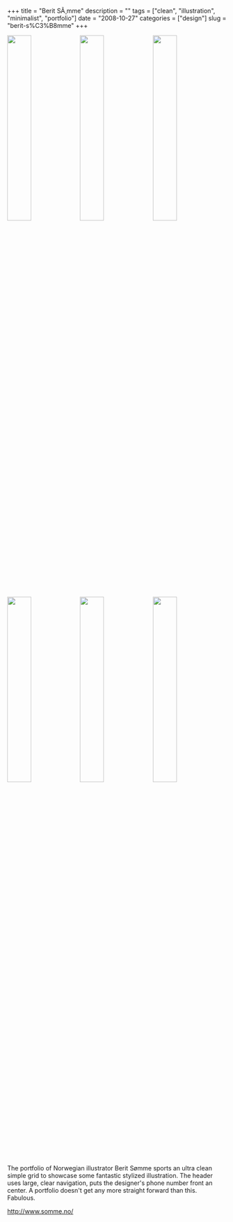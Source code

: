 +++
title = "Berit S&Atilde;&cedil;mme"
description = ""
tags = ["clean", "illustration", "minimalist", "portfolio"]
date = "2008-10-27"
categories = ["design"]
slug = "berit-s%C3%B8mme"
+++


<div id="screens-thumbs" class="clearfix mt1-5">
<a href="http://media.konigi.com/design/somme-1.jpg" class="group" rel="group"><img src="http://media.konigi.com/design/somme-1.png" alt="" class="thumb" style="width: 33%; max-width: 33%;padding: 0 1px 1px 0" /></a><a href="http://media.konigi.com/design/somme-2.jpg" class="group" rel="group"><img src="http://media.konigi.com/design/somme-2.png" alt="" class="thumb" style="width: 33%; max-width: 33%;padding: 0 1px 1px 0" /></a><a href="http://media.konigi.com/design/somme-3.jpg" class="group" rel="group"><img src="http://media.konigi.com/design/somme-3.png" alt="" class="thumb" style="width: 33%; max-width: 33%;padding: 0 1px 1px 0" /></a><a href="http://media.konigi.com/design/somme-4.jpg" class="group" rel="group"><img src="http://media.konigi.com/design/somme-4.png" alt="" class="thumb" style="width: 33%; max-width: 33%;padding: 0 1px 1px 0" /></a><a href="http://media.konigi.com/design/somme-5.jpg" class="group" rel="group"><img src="http://media.konigi.com/design/somme-5.png" alt="" class="thumb" style="width: 33%; max-width: 33%;padding: 0 1px 1px 0" /></a><a href="http://media.konigi.com/design/somme-6.jpg" class="group" rel="group"><img src="http://media.konigi.com/design/somme-6.png" alt="" class="thumb" style="width: 33%; max-width: 33%;padding: 0 1px 1px 0" /></a>
</div>   
<p>The portfolio of Norwegian illustrator Berit Sømme sports an ultra clean simple grid to showcase some fantastic stylized illustration. The header uses large, clear navigation, puts the designer's phone number front an center. A portfolio doesn't get any more straight forward than this. Fabulous. </p>
<p><a href="http://www.somme.no/">http://www.somme.no/</a></p>  
